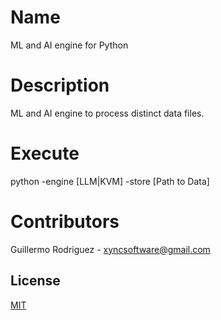 # Name
ML and AI engine for Python

# Description
ML and AI engine to process distinct data files.

# Execute
python -engine [LLM|KVM] -store [Path to Data]

# Contributors
Guillermo Rodriguez - xyncsoftware@gmail.com


## License
[MIT](https://choosealicense.com/licenses/mit/)